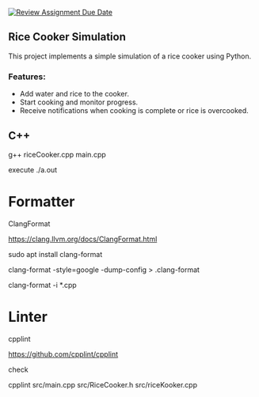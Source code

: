 [![Review Assignment Due Date](https://classroom.github.com/assets/deadline-readme-button-24ddc0f5d75046c5622901739e7c5dd533143b0c8e959d652212380cedb1ea36.svg)](https://classroom.github.com/a/PHq8Kfj_)

## Rice Cooker Simulation

This project implements a simple simulation of a rice cooker using Python.

### Features:

- Add water and rice to the cooker.
- Start cooking and monitor progress.
- Receive notifications when cooking is complete or rice is overcooked.

## C++

g++ riceCooker.cpp main.cpp

execute ./a.out

# Formatter

ClangFormat

https://clang.llvm.org/docs/ClangFormat.html

sudo apt install clang-format

clang-format -style=google -dump-config > .clang-format

clang-format -i \*.cpp

# Linter

cpplint

https://github.com/cpplint/cpplint

check

cpplint src/main.cpp src/RiceCooker.h src/riceKooker.cpp
